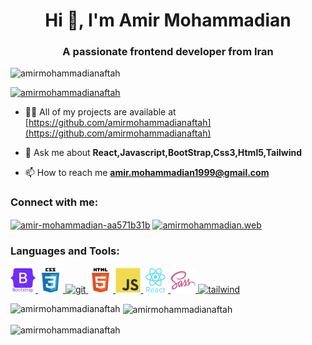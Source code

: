 <h1 align="center">Hi 👋, I'm Amir Mohammadian</h1>
<h3 align="center">A passionate frontend developer from Iran</h3>

<p align="left"> <img src="https://komarev.com/ghpvc/?username=amirmohammadianaftah&label=Profile%20views&color=0e75b6&style=flat" alt="amirmohammadianaftah" /> </p>

<p align="left"> <a href="https://github.com/ryo-ma/github-profile-trophy"><img src="https://github-profile-trophy.vercel.app/?username=amirmohammadianaftah" alt="amirmohammadianaftah" /></a> </p>

- 👨‍💻 All of my projects are available at [https://github.com/amirmohammadianaftah](https://github.com/amirmohammadianaftah)

- 💬 Ask me about **React,Javascript,BootStrap,Css3,Html5,Tailwind**

- 📫 How to reach me **amir.mohammadian1999@gmail.com**

<h3 align="left">Connect with me:</h3>
<p align="left">
<a href="https://linkedin.com/in/amir-mohammadian-aa571b31b" target="blank"><img align="center" src="https://raw.githubusercontent.com/rahuldkjain/github-profile-readme-generator/master/src/images/icons/Social/linked-in-alt.svg" alt="amir-mohammadian-aa571b31b" height="30" width="40" /></a>
<a href="https://instagram.com/amirmohammadian.web" target="blank"><img align="center" src="https://raw.githubusercontent.com/rahuldkjain/github-profile-readme-generator/master/src/images/icons/Social/instagram.svg" alt="amirmohammadian.web" height="30" width="40" /></a>
</p>

<h3 align="left">Languages and Tools:</h3>
<p align="left"> <a href="https://getbootstrap.com" target="_blank" rel="noreferrer"> <img src="https://raw.githubusercontent.com/devicons/devicon/master/icons/bootstrap/bootstrap-plain-wordmark.svg" alt="bootstrap" width="40" height="40"/> </a> <a href="https://www.w3schools.com/css/" target="_blank" rel="noreferrer"> <img src="https://raw.githubusercontent.com/devicons/devicon/master/icons/css3/css3-original-wordmark.svg" alt="css3" width="40" height="40"/> </a> <a href="https://git-scm.com/" target="_blank" rel="noreferrer"> <img src="https://www.vectorlogo.zone/logos/git-scm/git-scm-icon.svg" alt="git" width="40" height="40"/> </a> <a href="https://www.w3.org/html/" target="_blank" rel="noreferrer"> <img src="https://raw.githubusercontent.com/devicons/devicon/master/icons/html5/html5-original-wordmark.svg" alt="html5" width="40" height="40"/> </a> <a href="https://developer.mozilla.org/en-US/docs/Web/JavaScript" target="_blank" rel="noreferrer"> <img src="https://raw.githubusercontent.com/devicons/devicon/master/icons/javascript/javascript-original.svg" alt="javascript" width="40" height="40"/> </a> <a href="https://reactjs.org/" target="_blank" rel="noreferrer"> <img src="https://raw.githubusercontent.com/devicons/devicon/master/icons/react/react-original-wordmark.svg" alt="react" width="40" height="40"/> </a> <a href="https://sass-lang.com" target="_blank" rel="noreferrer"> <img src="https://raw.githubusercontent.com/devicons/devicon/master/icons/sass/sass-original.svg" alt="sass" width="40" height="40"/> </a> <a href="https://tailwindcss.com/" target="_blank" rel="noreferrer"> <img src="https://www.vectorlogo.zone/logos/tailwindcss/tailwindcss-icon.svg" alt="tailwind" width="40" height="40"/> </a> </p>

<p><img align="left" src="https://github-readme-stats.vercel.app/api/top-langs?username=amirmohammadianaftah&show_icons=true&locale=en&layout=compact" alt="amirmohammadianaftah" /></p>

<p>&nbsp;<img align="center" src="https://github-readme-stats.vercel.app/api?username=amirmohammadianaftah&show_icons=true&locale=en" alt="amirmohammadianaftah" /></p>

<p><img align="center" src="https://github-readme-streak-stats.herokuapp.com/?user=amirmohammadianaftah&" alt="amirmohammadianaftah" /></p>
